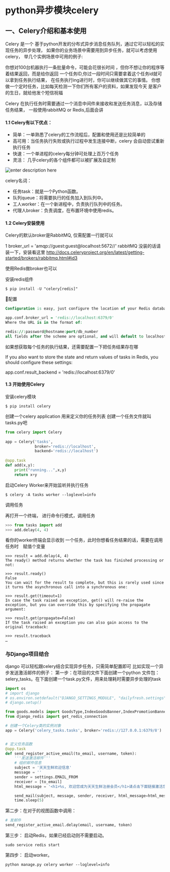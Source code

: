 
# python异步模块celery 
## 一、Celery介绍和基本使用 
Celery 是一个 基于python开发的分布式异步消息任务队列，通过它可以轻松的实现任务的异步处理， 如果你的业务场景中需要用到异步任务，就可以考虑使用celery， 举几个实例场景中可用的例子:

你想对100台机器执行一条批量命令，可能会花很长时间 ，但你不想让你的程序等着结果返回，而是给你返回 一个任务ID,你过一段时间只需要拿着这个任务id就可以拿到任务执行结果， 在任务执行ing进行时，你可以继续做其它的事情。 
你想做一个定时任务，比如每天检测一下你们所有客户的资料，如果发现今天 是客户的生日，就给他发个短信祝福
 

Celery 在执行任务时需要通过一个消息中间件来接收和发送任务消息，以及存储任务结果， 一般使用rabbitMQ or Redis,后面会讲

#### 1.1 Celery有以下优点：

- 简单：一单熟悉了celery的工作流程后，配置和使用还是比较简单的
- 高可用：当任务执行失败或执行过程中发生连接中断，celery 会自动尝试重新执行任务
- 快速：一个单进程的celery每分钟可处理上百万个任务
- 灵活： 几乎celery的各个组件都可以被扩展及自定制

![enter description here](./images/1554623860799.png)

celery名词：

- 任务task：就是一个Python函数。
- 队列queue：将需要执行的任务加入到队列中。
- 工人worker：在一个新进程中，负责执行队列中的任务。
- 代理人broker：负责调度，在布置环境中使用redis。
#### 1.2 Celery安装使用
Celery的默认broker是RabbitMQ, 仅需配置一行就可以

1
broker_url = 'amqp://guest:guest@localhost:5672//'
rabbitMQ 没装的话请装一下，安装看这里  http://docs.celeryproject.org/en/latest/getting-started/brokers/rabbitmq.html#id3

 

使用Redis做broker也可以

安装redis组件


``` shell
$ pip install -U "celery[redis]"
```

配置

``` vhdl
Configuration is easy, just configure the location of your Redis database:

app.conf.broker_url = 'redis://localhost:6379/0'
Where the URL is in the format of:

redis://:password@hostname:port/db_number
all fields after the scheme are optional, and will default to localhost on port 6379, using database 0.
```

如果想获取每个任务的执行结果，还需要配置一下把任务结果存在哪

If you also want to store the state and return values of tasks in Redis, you should configure these settings:

app.conf.result_backend = 'redis://localhost:6379/0'

#### 1.3 开始使用Celery
安装celery模块

``` shell
$ pip install celery
```

创建一个celery application 用来定义你的任务列表
创建一个任务文件就叫tasks.py吧

``` python
from celery import Celery
 
app = Celery('tasks',
             broker='redis://localhost',
             backend='redis://localhost')
 
@app.task
def add(x,y):
    print("running...",x,y)
    return x+y
```

启动Celery Worker来开始监听并执行任务

``` shell
$ celery -A tasks worker --loglevel=info
```

调用任务

再打开一个终端， 进行命令行模式，调用任务　　

``` python
>>> from tasks import add
>>> add.delay(4, 4)
```

看你的worker终端会显示收到 一个任务，此时你想看任务结果的话，需要在调用 任务时　赋值个变量

``` livecodeserver
>>> result = add.delay(4, 4)
The ready() method returns whether the task has finished processing or not:

>>> result.ready()
False
You can wait for the result to complete, but this is rarely used since it turns the asynchronous call into a synchronous one:

>>> result.get(timeout=1)
In case the task raised an exception, get() will re-raise the exception, but you can override this by specifying the propagate argument:

>>> result.get(propagate=False)
If the task raised an exception you can also gain access to the original traceback:

>>> result.traceback
…
```
### 与Django项目结合
django 可以轻松跟celery结合实现异步任务，只需简单配置即可
比如实现一个异步发送激活邮件的例子：
第一步：在项目的文件下面创建一个python 文件包：selery_tasks。在下面创建一个task.py文件，用来处理耗时需要异步处理的task

``` python
import os
# import django
# os.environ.setdefault("DJANGO_SETTINGS_MODULE", "dailyfresh.settings")
# django.setup()

from goods.models import GoodsType,IndexGoodsBanner,IndexPromotionBanner,IndexTypeGoodsBanner
from django_redis import get_redis_connection

# 创建一个Celery类的实例对象
app = Celery('celery_tasks.tasks', broker='redis://127.0.0.1:6379/8')


# 定义任务函数
@app.task
def send_register_active_email(to_email, username, token):
    '''发送激活邮件'''
    # 组织邮件信息
    subject = '天天生鲜欢迎信息'
    message = ''
    sender = settings.EMAIL_FROM
    receiver = [to_email]
    html_message = '<h1>%s, 欢迎您成为天天生鲜注册会员</h1>请点击下面链接激活您的账户<br/><a href="http://127.0.0.1:8000/user/active/%s">http://127.0.0.1:8000/user/active/%s</a>' % (username, token, token)

    send_mail(subject, message, sender, receiver, html_message=html_message)
    time.sleep(5)

```
第二步：在对于的视图函数中调用：

``` python
# 发邮件
send_register_active_email.delay(email, username, token)
```

第三步：
启动Redis，如果已经启动则不需要启动。

``` ebnf
sudo service redis start
```
第四步：
启动worker。

``` shell
python manage.py celery worker --loglevel=info
```
